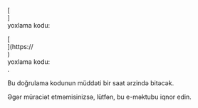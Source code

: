 [<br host>]<br action>yoxlama kodu:<br code>

[<br host>](https://<br host>)<br action>yoxlama kodu:<br code>.

Bu doğrulama kodunun müddəti bir saat ərzində bitəcək.

Əgər müraciət etməmisinizsə, lütfən, bu e-məktubu iqnor edin.